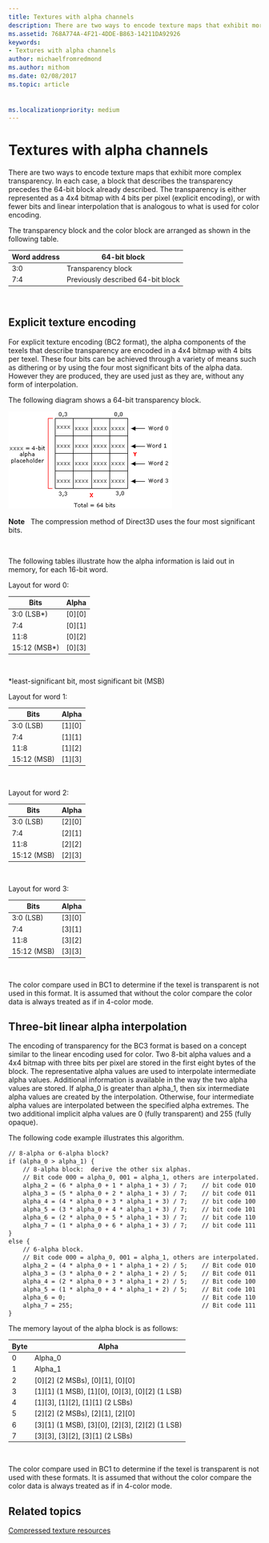 ```yaml
---
title: Textures with alpha channels
description: There are two ways to encode texture maps that exhibit more complex transparency.
ms.assetid: 768A774A-4F21-4DDE-B863-14211DA92926
keywords:
- Textures with alpha channels
author: michaelfromredmond
ms.author: mithom
ms.date: 02/08/2017
ms.topic: article


ms.localizationpriority: medium
---
```


# Textures with alpha channels


There are two ways to encode texture maps that exhibit more complex transparency. In each case, a block that describes the transparency precedes the 64-bit block already described. The transparency is either represented as a 4x4 bitmap with 4 bits per pixel (explicit encoding), or with fewer bits and linear interpolation that is analogous to what is used for color encoding.

The transparency block and the color block are arranged as shown in the following table.

| Word address | 64-bit block                      |
|--------------|-----------------------------------|
| 3:0          | Transparency block                |
| 7:4          | Previously described 64-bit block |

 

## <span id="Explicit-Texture-Encoding"></span><span id="explicit-texture-encoding"></span><span id="EXPLICIT-TEXTURE-ENCODING"></span>Explicit texture encoding


For explicit texture encoding (BC2 format), the alpha components of the texels that describe transparency are encoded in a 4x4 bitmap with 4 bits per texel. These four bits can be achieved through a variety of means such as dithering or by using the four most significant bits of the alpha data. However they are produced, they are used just as they are, without any form of interpolation.

The following diagram shows a 64-bit transparency block.

![diagram of a 64-bit transparency block](images/colors4.png)

**Note**   The compression method of Direct3D uses the four most significant bits.

 

The following tables illustrate how the alpha information is laid out in memory, for each 16-bit word.

Layout for word 0:

| Bits          | Alpha      |
|---------------|------------|
| 3:0 (LSB\*)   | \[0\]\[0\] |
| 7:4           | \[0\]\[1\] |
| 11:8          | \[0\]\[2\] |
| 15:12 (MSB\*) | \[0\]\[3\] |

 

\*least-significant bit, most significant bit (MSB)

Layout for word 1:

| Bits        | Alpha      |
|-------------|------------|
| 3:0 (LSB)   | \[1\]\[0\] |
| 7:4         | \[1\]\[1\] |
| 11:8        | \[1\]\[2\] |
| 15:12 (MSB) | \[1\]\[3\] |

 

Layout for word 2:

| Bits        | Alpha      |
|-------------|------------|
| 3:0 (LSB)   | \[2\]\[0\] |
| 7:4         | \[2\]\[1\] |
| 11:8        | \[2\]\[2\] |
| 15:12 (MSB) | \[2\]\[3\] |

 

Layout for word 3:

| Bits        | Alpha      |
|-------------|------------|
| 3:0 (LSB)   | \[3\]\[0\] |
| 7:4         | \[3\]\[1\] |
| 11:8        | \[3\]\[2\] |
| 15:12 (MSB) | \[3\]\[3\] |

 

The color compare used in BC1 to determine if the texel is transparent is not used in this format. It is assumed that without the color compare the color data is always treated as if in 4-color mode.

## <span id="Three-Bit-Linear-Alpha-Interpolation"></span><span id="three-bit-linear-alpha-interpolation"></span><span id="THREE-BIT-LINEAR-ALPHA-INTERPOLATION"></span>Three-bit linear alpha interpolation


The encoding of transparency for the BC3 format is based on a concept similar to the linear encoding used for color. Two 8-bit alpha values and a 4x4 bitmap with three bits per pixel are stored in the first eight bytes of the block. The representative alpha values are used to interpolate intermediate alpha values. Additional information is available in the way the two alpha values are stored. If alpha\_0 is greater than alpha\_1, then six intermediate alpha values are created by the interpolation. Otherwise, four intermediate alpha values are interpolated between the specified alpha extremes. The two additional implicit alpha values are 0 (fully transparent) and 255 (fully opaque).

The following code example illustrates this algorithm.

```
// 8-alpha or 6-alpha block?    
if (alpha_0 > alpha_1) {    
    // 8-alpha block:  derive the other six alphas.    
    // Bit code 000 = alpha_0, 001 = alpha_1, others are interpolated.
    alpha_2 = (6 * alpha_0 + 1 * alpha_1 + 3) / 7;    // bit code 010
    alpha_3 = (5 * alpha_0 + 2 * alpha_1 + 3) / 7;    // bit code 011
    alpha_4 = (4 * alpha_0 + 3 * alpha_1 + 3) / 7;    // bit code 100
    alpha_5 = (3 * alpha_0 + 4 * alpha_1 + 3) / 7;    // bit code 101
    alpha_6 = (2 * alpha_0 + 5 * alpha_1 + 3) / 7;    // bit code 110
    alpha_7 = (1 * alpha_0 + 6 * alpha_1 + 3) / 7;    // bit code 111  
}    
else {  
    // 6-alpha block.    
    // Bit code 000 = alpha_0, 001 = alpha_1, others are interpolated.
    alpha_2 = (4 * alpha_0 + 1 * alpha_1 + 2) / 5;    // Bit code 010
    alpha_3 = (3 * alpha_0 + 2 * alpha_1 + 2) / 5;    // Bit code 011
    alpha_4 = (2 * alpha_0 + 3 * alpha_1 + 2) / 5;    // Bit code 100
    alpha_5 = (1 * alpha_0 + 4 * alpha_1 + 2) / 5;    // Bit code 101
    alpha_6 = 0;                                      // Bit code 110
    alpha_7 = 255;                                    // Bit code 111
}
```

The memory layout of the alpha block is as follows:

| Byte | Alpha                                                          |
|------|----------------------------------------------------------------|
| 0    | Alpha\_0                                                       |
| 1    | Alpha\_1                                                       |
| 2    | \[0\]\[2\] (2 MSBs), \[0\]\[1\], \[0\]\[0\]                    |
| 3    | \[1\]\[1\] (1 MSB), \[1\]\[0\], \[0\]\[3\], \[0\]\[2\] (1 LSB) |
| 4    | \[1\]\[3\], \[1\]\[2\], \[1\]\[1\] (2 LSBs)                    |
| 5    | \[2\]\[2\] (2 MSBs), \[2\]\[1\], \[2\]\[0\]                    |
| 6    | \[3\]\[1\] (1 MSB), \[3\]\[0\], \[2\]\[3\], \[2\]\[2\] (1 LSB) |
| 7    | \[3\]\[3\], \[3\]\[2\], \[3\]\[1\] (2 LSBs)                    |

 

The color compare used in BC1 to determine if the texel is transparent is not used with these formats. It is assumed that without the color compare the color data is always treated as if in 4-color mode.

## <span id="related-topics"></span>Related topics


[Compressed texture resources](compressed-texture-resources.md)

 

 




